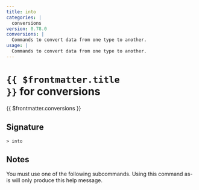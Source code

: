 ```yaml
---
title: into
categories: |
  conversions
version: 0.78.0
conversions: |
  Commands to convert data from one type to another.
usage: |
  Commands to convert data from one type to another.
---
```


# <code>{{ $frontmatter.title }}</code> for conversions

<div class='command-title'>{{ $frontmatter.conversions }}</div>

## Signature

```> into ```

## Notes
You must use one of the following subcommands. Using this command as-is will only produce this help message.